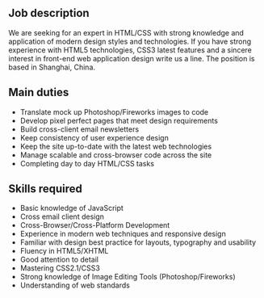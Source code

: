 Job description
---------------
We are seeking for an expert in HTML/CSS with strong knowledge and
application of modern design styles and technologies. If you have strong
experience with HTML5 technologies, CSS3 latest features and a sincere
interest in front-end web application design write us a line. The
position is based in Shanghai, China.

Main duties
-----------
- Translate mock up Photoshop/Fireworks images to code
- Develop pixel perfect pages that meet design requirements
- Build cross-client email newsletters
- Keep consistency of user experience design
- Keep the site up-to-date with the latest web technologies
- Manage scalable and cross-browser code across the site
- Completing day to day HTML/CSS tasks

Skills required
---------------
- Basic knowledge of JavaScript
- Cross email client design
- Cross-Browser/Cross-Platform Development
- Experience in modern web techniques and responsive design
- Familiar with design best practice for layouts, typography and usability
- Fluency in HTML5/XHTML
- Good attention to detail
- Mastering CSS2.1/CSS3
- Strong knowledge of Image Editing Tools (Photoshop/Fireworks)
- Understanding of web standards
